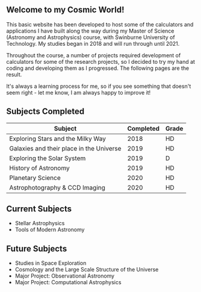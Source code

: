 ## Welcome to my Cosmic World! 

This basic website has been developed to host some of the calculators and applications I have built along the way during my Master of Science (Astronomy and Astrophysics) course, with Swinburne University of Technology. My studies began in 2018 and will run through until 2021. 

Throughout the course, a number of projects required development of calculators for some of the research projects, so I decided to try my hand at coding and developing them as I progressed. The following pages are the result. 

It's always a learning process for me, so if you see something that doesn't seem right - let me know, I am always happy to improve it! 

## Subjects Completed

Subject | Completed | Grade
------- | --------- | -----
Exploring Stars and the Milky Way | 2018 | HD
Galaxies and their place in the Universe | 2019 | HD
Exploring the Solar System | 2019 | D
History of Astronomy | 2019 | HD
Planetary Science | 2020 | HD
Astrophotography & CCD Imaging | 2020 | HD

## Current Subjects

- Stellar Astrophysics
- Tools of Modern Astronomy

## Future Subjects

- Studies in Space Exploration
- Cosmology and the Large Scale Structure of the Universe
- Major Project: Observational Astronomy
- Major Project: Computational Astrophysics
